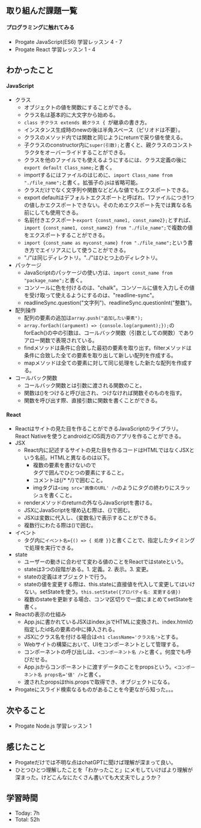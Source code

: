 ## 取り組んだ課題一覧
#### プログラミングに触れてみる
- Progate JavaScript(ES6) 学習レッスン 4 - 7
- Progate React 学習レッスン 1 - 4
## わかったこと
#### JavaScript
- クラス
  - オブジェクトの値を関数にすることができる。
  - クラス名は基本的に大文字から始める。
  - `class 子クラス extends 親クラス { `が継承の書き方。
  - インスタンス生成時のnewの後は半角スペース（ピリオドは不要）。
  - クラスのメソッド内では関数と同じようにreturnで戻り値を使える。
  - 子クラスのconstructor内に`super(引数);`と書くと、親クラスのコンストラクタをオーバーライドすることができる。
  - クラスを他のファイルでも使えるようにするには、クラス定義の後に`export default Class_name;`と書く。
  - importするにはファイルのはじめに、`import Class_name from "./file_name";`と書く。拡張子の.jsは省略可能。
  - クラスだけでなく文字列や関数などどんな値でもエクスポートできる。
  - export defaultはデフォルトエクスポートと呼ばれ、1ファイルにつき1つの値しかエクスポートできない。そのためエクスポート先では異なる名前にしても使用できる。
  - 名前付きエクスポート`export {const_name1, const_name2};`とすれば、`import {const_name1, const_name2} from "./file_name";`で複数の値をエクスポートすることができる。
  - `import {const_name as myconst_name} from "./file_name";`という書き方でエイリアスにして使うことができる。
  - "./"は同じディレクトリ。"../"はひとつ上のディレクトリ。
- パッケージ
  - JavaScriptのパッケージの使い方は、`import const_name from "package_name";`と書く。
  - コンソールに色を付けるのは、"chalk"。コンソールに値を入力しその値を受け取って使えるようにするのは、"readline-sync"。
  - readlineSync.question("文字列")、readlineSync.questionInt("整数")。
- 配列操作
  - 配列の要素の追加は`array.push("追加したい要素");`
  - `array.forEach((argument) => {console.log(argument);});`のforEach()の中の引数は、コールバック関数（引数としての関数）でありアロー関数で表現されている。
  - findメソッドは条件に合致した最初の要素を取り出す。filterメソッドは条件に合致した全ての要素を取り出して新しい配列を作成する。
  - mapメソッドは全ての要素に対して同じ処理をした新たな配列を作成する。
- コールバック関数
  - コールバック関数とは引数に渡される関数のこと。
  - 関数は()をつけると呼び出され、つけなければ関数そのものを指す。
  - 関数を呼び出す際、直接引数に関数を書くことができる。
#### React
- Reactはサイトの見た目を作ることができるJavaScriptのライブラリ。React Nativeを使うとandroidとiOS両方のアプリを作ることができる。
- JSX
  - React内に記述するサイトの見た目を作るコードはHTMLではなくJSXという名前。HTMLと異なるのは以下。
    - 複数の要素を書けないので<div>タグで囲んでひとつの要素にすること。
    - コメントは{/* */}で囲むこと。
    - imgタグは`<img src='画像のURL' />`のようにタグの終わりにスラッシュを書くこと。
  - renderメソッドのreturnの外ならJavaScriptを書ける。
  - JSXにJavaScriptを埋め込む際は、{}で囲む。
  - JSXは変数に代入し、{変数名}で表示することができる。
  - 複数行にわたる際は()で囲む。
- イベント
  - タグ内に`イベント名={() => { 処理 }}`と書くことで、指定したタイミングで処理を実行できる。
- state
  - ユーザーの動きに合わせて変わる値のことをReactではstateという。
  - stateは3つの段階がある。1. 定義。2. 表示。3. 変更。
  - stateの定義はオブジェクトで行う。
  - stateの値を変更する際は、this.stateに直接値を代入して変更してはいけない。setStateを使う。`this.setState({プロパティ名: 変更する値})`
  - 複数のstateを更新する場合、コンマ区切りで一度にまとめてsetStateを書く。
- Reactの表示の仕組み
  - App.jsに書かれているJSXはindex.jsでHTMLに変換され、index.htmlの指定したid名の要素の中に挿入される。
  - JSXにクラス名を付ける場合は`<h1 className='クラス名'>`とする。
  - Webサイトの構築において、UIをコンポーネントとして管理する。
  - コンポーネントの呼び出しは、`<コンポーネント名 />`と書く。何度でも呼びだせる。
  - App.jsからコンポーネントに渡すデータのことをpropsという。`<コンポーネント名 props名='値' />`と書く。
  - 渡されたpropsはthis.propsで取得でき、オブジェクトになる。
- Progateにスライド検索なるものがあることを今更ながら知った。。。
## 次やること
- Progate Node.js 学習レッスン 1
## 感じたこと
- Progateだけでは不明な点はchatGPTに聞けば理解が深まって良い。
- ひとつひとつ理解したことを「わかったこと」にメモしていけばより理解が深まった。けどこんなにたくさん書いても大丈夫でしょうか？
## 学習時間
- Today: 7h
- Total: 52h
